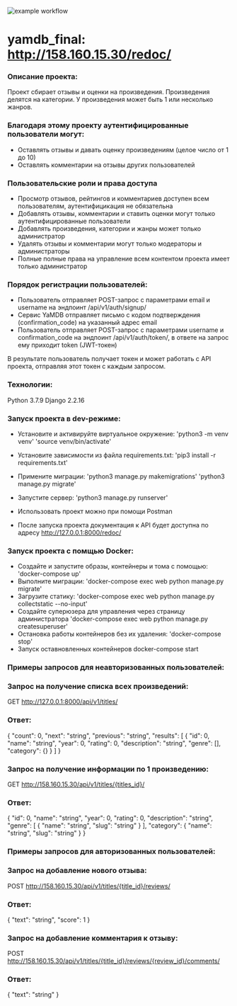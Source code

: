 ![example workflow](https://github.com/Olga-Zholudeva/yamdb_final/actions/workflows/yamdb_workflow.yml/badge.svg)

# yamdb_final: http://158.160.15.30/redoc/

### Описание проекта:

Проект сбирает отзывы и оценки на произведения. Произведения делятся на категории. 
У произведения может быть 1 или несколько жанров. 
### Благодаря этому проекту аутентифицированные пользователи  могут:
- Оставлять отзывы и давать оценку произведениям (целое число от 1 до 10)
- Оставлять комментарии на отзывы других пользователей

### Пользовательские роли и права доступа
- Просмотр отзывов, рейтингов и комментариев доступен всем пользователям, аутентифицикация не обязательна
- Добавлять отзывы, комментарии и ставить оценки могут только аутентифицированные пользователи
- Добавлять произведения, категории и жанры может только администратор
- Удалять отзывы и комментарии могут только модераторы и администраторы
- Полные  полные права на управление всем контентом проекта имеет только администратор

### Порядок регистрации пользователей:
- Пользователь отправляет POST-запрос с параметрами email и username на эндпоинт /api/v1/auth/signup/
- Сервис YaMDB отправляет письмо с кодом подтверждения (confirmation_code) на указанный адрес email
- Пользователь отправляет POST-запрос с параметрами username и confirmation_code на эндпоинт /api/v1/auth/token/, в ответе на запрос ему приходит token (JWT-токен)

В результате пользователь получает токен и может работать с API проекта, отправляя этот токен с каждым запросом.
### Технологии:
Python 3.7.9
Django 2.2.16

### Запуск проекта в dev-режиме:
- Установите и активируйте виртуальное окружение:
'python3 -m venv venv'
'source venv/bin/activate'

- Установите зависимости из файла requirements.txt:
'pip3 install -r requirements.txt'

- Примените миграции:
'python3 manage.py makemigrations'
'python3 manage.py migrate'

- Запустите сервер:
'python3 manage.py runserver'

- Использовать проект можно при помощи Postman
- После запуска проекта документация к API будет доступна по адресу http://127.0.0.1:8000/redoc/

### Запуск проекта с помщью Docker:
 - Создайте и запустите образы, контейнеры и тома с помощью:
 'docker-compose up'
- Выполните миграции:
'docker-compose exec web python manage.py migrate'
- Загрузите статику:
'docker-compose exec web python manage.py collectstatic --no-input'
- Создайте суперюзера для управления через страницу администратора
'docker-compose exec web python manage.py createsuperuser'
- Остановка работы контейнеров без их удаления:
'docker-compose stop'
- Запуск оставновленных контейнеров
docker-compose start

### Примеры запросов для неавторизованных пользователей:

### Запрос на получение списка всех произведений:
GET http://127.0.0.1:8000/api/v1/titles/
### Ответ:
{
"count": 0,
"next": "string",
"previous": "string",
"results": [
{
"id": 0,
"name": "string",
"year": 0,
"rating": 0,
"description": "string",
"genre": [],
"category": {}
}
]
}

### Запрос на получение информации по 1 произведению:
GET http://158.160.15.30/api/v1/titles/{titles_id}/
### Ответ:
{
"id": 0,
"name": "string",
"year": 0,
"rating": 0,
"description": "string",
"genre": [
{
"name": "string",
"slug": "string"
}
],
"category": {
"name": "string",
"slug": "string"
}
}

### Примеры запросов для авторизованных пользователей:

### Запрос на добавление нового отзыва:
POST http://158.160.15.30/api/v1/titles/{title_id}/reviews/
### Ответ:
{
"text": "string",
"score": 1
}

### Запрос на добавление комментария к отзыву:
POST http://158.160.15.30/api/v1/titles/{title_id}/reviews/{review_id}/comments/
### Ответ:
{
"text": "string"
}
